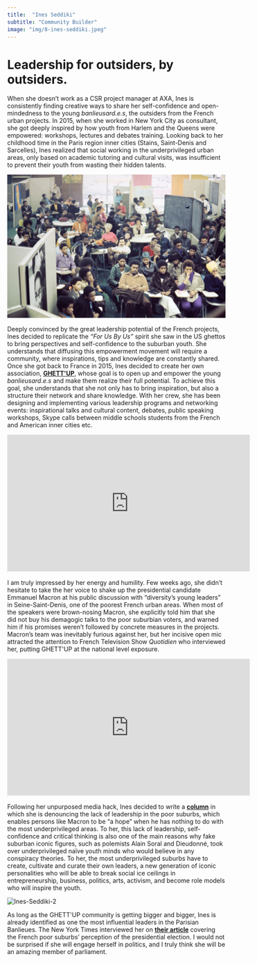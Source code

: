 ```yaml
---
title:  "Ines Seddiki"
subtitle: "Community Builder"
image: "img/8-ines-seddiki.jpeg"
---
```


# Leadership for outsiders, by outsiders.
 
 
When she doesn’t work as a CSR project manager at AXA, Ines is consistently finding creative ways to share her self-confidence and open-mindedness to the young _banlieusard.e.s_, the outsiders from the French urban projects. In 2015, when she worked in New York City as consultant, she got deeply inspired by how youth from Harlem and the Queens were empowered: workshops, lectures and debates training. Looking back to her childhood time in the Paris region inner cities (Stains, Saint-Denis and Sarcelles), Ines realized that social working in the underprivileged urban areas, only based on academic tutoring and cultural visits, was insufficient to prevent their youth from wasting their hidden talents.
  
![Ines-Seddiki-1](img/ines-seddiki-1.jpg)

Deeply convinced by the great leadership potential of the French projects, Ines decided to replicate the _“For Us By Us”_ spirit she saw in the US ghettos to bring perspectives and self-confidence to the suburban youth. She understands that diffusing this empowerment movement will require a community, where inspirations, tips and knowledge are constantly shared. Once she got back to France in 2015, Ines decided to create her own association, __[GHETT'UP](http://ghettup.strikingly.com/)__, whose goal is to open up and empower the young _banlieusard.e.s_ and make them realize their full potential. To achieve this goal, she understands that she not only has to bring inspiration, but also a structure their network and share knowledge. With her crew, she has been designing and implementing various leadership programs and networking events: inspirational talks and cultural content, debates, public speaking workshops, Skype calls between middle schools students from the French and American inner cities etc.

<iframe width="560" height="315" src="https://www.youtube.com/embed/K_N-fRrbURU" frameborder="0" allowfullscreen></iframe>
 
I am truly impressed by her energy and humility. Few weeks ago, she didn’t hesitate to take the her voice to shake up the presidential candidate Emmanuel Macron at his public discussion with “diversity’s young leaders” in Seine-Saint-Denis, one of the poorest French urban areas. When most of the speakers were brown-nosing Macron, she explicitly told him that she did not buy his demagogic talks to the poor suburbian voters, and warned him if his promises weren’t followed by concrete measures in the projects. Macron’s team was inevitably furious against her, but her incisive open mic attracted the attention to French Television Show _Quotidien_ who interviewed her, putting GHETT'UP at the national level exposure. 
 
<iframe width="560" height="315" src="https://www.youtube.com/embed/8Nk5bpjXGog" frameborder="0" allowfullscreen></iframe>
 
Following her unpurposed media hack, Ines decided to write a __[column](https://www.streetpress.com/sujet/1492790382-macron-voie-quartiers-blague)__ in which she is denouncing the lack of leadership in the poor suburbs, which enables persons like Macron to be “a hope” when he has nothing to do with the most underprivileged areas. To her, this lack of leadership, self-confidence and critical thinking is also one of the main reasons why fake suburban iconic figures, such as polemists Alain Soral and Dieudonné, took over underprivileged naïve youth minds who would believe in any conspiracy theories. To her, the most underprivileged suburbs have to create, cultivate and curate their own leaders, a new generation of iconic personalities who will be able to break social ice ceilings in entrepreneurship, business, politics, arts, activism, and become role models who will inspire the youth. 
 
![Ines-Seddiki-2](img/ines-seddiki-2.jpg) 
 
As long as the GHETT'UP community is getting bigger and bigger, Ines is already identified as one the most influential leaders in the Parisian Banlieues. The New York Times interviewed her on __[their article](https://www.nytimes.com/2017/04/30/world/europe/france-marine-lepen-emmanuel-macron.html?r=0)__ covering the French poor suburbs’ perception of the presidential election. I would not be surprised if she will engage herself in politics, and I truly think she will be an amazing member of parliament.
